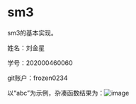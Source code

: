 # sm3
sm3的基本实现。

姓名：刘金星

学号：202000460060

git账户：frozen0234

以“abc”为示例，杂凑函数结果为：![image](https://user-images.githubusercontent.com/106589212/180836275-db26cf2e-17ae-4241-98e3-5a0d316c5a4b.png)


